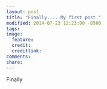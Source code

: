 ```yaml
---
layout: post
title: "Finally.....My first post."
modified: 2014-07-23 12:23:00 -0500
tags: 
image:
  feature: 
  credit: 
  creditlink: 
comments: 
share: 
---
```


Finally